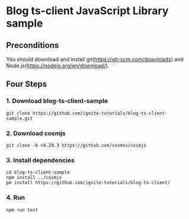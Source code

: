 # Blog ts-client JavaScript Library sample

## Preconditions
You should download and install git(https://git-scm.com/downloads) and Node.js(https://nodejs.org/en/download/).

## Four Steps
### 1. Download blog-ts-client-sample
```
git clone https://github.com/ignite-tutorials/blog-ts-client-sample.git
```

### 2. Download cosmjs
```
git clone -b v0.29.3 https://github.com/cosmos/cosmjs
```

### 3. Install dependencies
```
cd blog-ts-client-sample 
npm install ../cosmjs
pm install https://github.com/ignite-tutorials/blog-ts-client/
```

### 4. Run
```
npm run test
```
